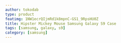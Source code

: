 ```yaml
---
author: tokodab
type: product
featimg: 1NW1ecrQIjmRd1k8mpnC-GS1_9RpsHU0Z
title: Hipster Mickey Mouse Samsung Galaxy S9 Case
tags: [samsung, galaxy, s9]
category: [samsung]
---
```

